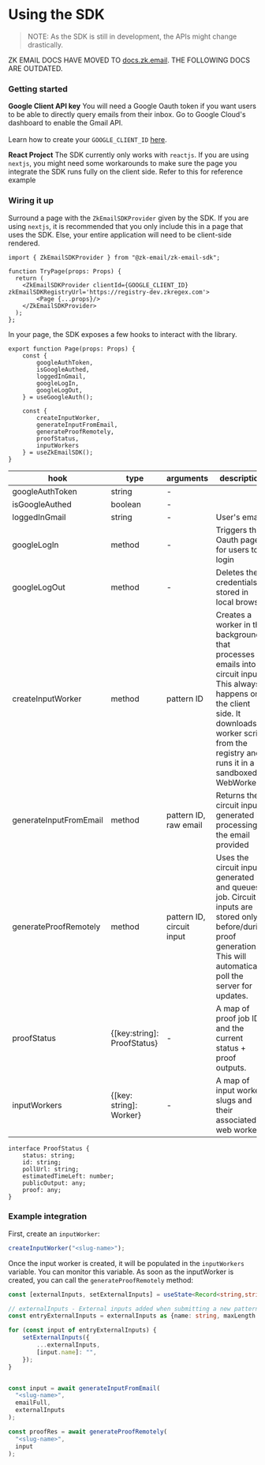 # Using the SDK

> NOTE: As the SDK is still in development, the APIs might change drastically.

ZK EMAIL DOCS HAVE MOVED TO [docs.zk.email](https://docs.zk.email). THE FOLLOWING DOCS ARE OUTDATED.

### Getting started

**Google Client API key** You will need a Google Oauth token if you want users to be able to directly query emails from their inbox. Go to Google Cloud's dashboard to enable the Gmail API. \
\
Learn how to create your `GOOGLE_CLIENT_ID` [here](https://support.google.com/cloud/answer/6158849?hl=en).

**React Project** The SDK currently only works with `reactjs`. If you are using `nextjs`, you might need some workarounds to make sure the page you integrate the SDK runs fully on the client side. Refer to this for reference example

### Wiring it up

Surround a page with the `ZkEmailSDKProvider` given by the SDK. If you are using `nextjs`, it is recommended that you only include this in a page that uses the SDK. Else, your entire application will need to be client-side rendered.

```
import { ZkEmailSDKProvider } from "@zk-email/zk-email-sdk";

function TryPage(props: Props) {
  return (
    <ZkEmailSDKProvider clientId={GOOGLE_CLIENT_ID} zkEmailSDKRegistryUrl='https://registry-dev.zkregex.com'>
        <Page {...props}/>
    </ZkEmailSDKProvider>
  );
};
```

In your page, the SDK exposes a few hooks to interact with the library.

```
export function Page(props: Props) {
    const {
        googleAuthToken,
        isGoogleAuthed,
        loggedInGmail,
        googleLogIn,
        googleLogOut,
    } = useGoogleAuth();

    const {
        createInputWorker,
        generateInputFromEmail,
        generateProofRemotely,
        proofStatus,
        inputWorkers
    } = useZkEmailSDK();
}
```

| hook                   | type                         | arguments                 | description                                                                                                                                                                                                |
| ---------------------- | ---------------------------- | ------------------------- | ---------------------------------------------------------------------------------------------------------------------------------------------------------------------------------------------------------- |
| googleAuthToken        | string                       | -                         |                                                                                                                                                                                                            |
| isGoogleAuthed         | boolean                      | -                         |                                                                                                                                                                                                            |
| loggedInGmail          | string                       | -                         | User's email                                                                                                                                                                                               |
| googleLogIn            | method                       | -                         | Triggers the Oauth page for users to login                                                                                                                                                                 |
| googleLogOut           | method                       | -                         | Deletes the credentials stored in local browser                                                                                                                                                            |
| createInputWorker      | method                       | pattern ID                | Creates a worker in the background that processes emails into circuit inputs. This always happens on the client side. It downloads a worker script from the registry and runs it in a sandboxed WebWorker. |
| generateInputFromEmail | method                       | pattern ID, raw email     | Returns the circuit input generated by processing the email provided                                                                                                                                       |
| generateProofRemotely  | method                       | pattern ID, circuit input | Uses the circuit input generated and queues a job. Circuit inputs are stored only before/during proof generation. This will automatically poll the server for updates.                                     |
| proofStatus            | {\[key:string]: ProofStatus} | -                         | A map of proof job IDs and the current status + proof outputs.                                                                                                                                             |
| inputWorkers           | {\[key: string]: Worker}     | -                         | A map of input worker slugs and their associated web workers.                                                                                                                                              |

```
interface ProofStatus {
    status: string;
    id: string;
    pollUrl: string;
    estimatedTimeLeft: number;
    publicOutput: any;
    proof: any;
}
```

### Example integration

First, create an `inputWorker`:

```ts
createInputWorker("<slug-name>");
```

Once the input worker is created, it will be populated in the `inputWorkers` variable. You can monitor this variable. As soon as the inputWorker is created, you can call the `generateProofRemotely` method:

```ts
const [externalInputs, setExternalInputs] = useState<Record<string,string>>({});

// externalInputs - External inputs added when submitting a new pattern at https://registry-dev.zkregex.com/submit
const entryExternalInputs = externalInputs as {name: string, maxLength: number}[] || [];

for (const input of entryExternalInputs) {
    setExternalInputs({
        ...externalInputs,
        [input.name]: "",
    });
}


const input = await generateInputFromEmail(
  "<slug-name>",
  emailFull,
  externalInputs
);

const proofRes = await generateProofRemotely(
  "<slug-name>",
  input
);
```
